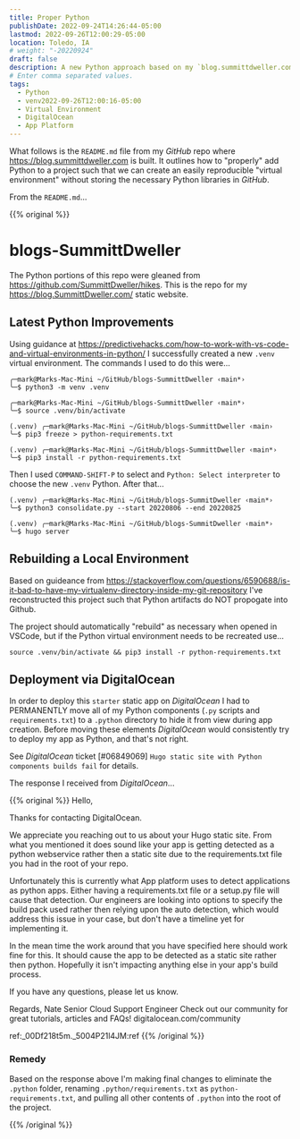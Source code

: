 ```yaml
---
title: Proper Python
publishDate: 2022-09-24T14:26:44-05:00
lastmod: 2022-09-26T12:00:29-05:00
location: Toledo, IA
# weight: "-20220924"
draft: false
description: A new Python approach based on my `blog.summittdweller.com` site.
# Enter comma separated values.
tags:
  - Python
  - venv2022-09-26T12:00:16-05:00
  - Virtual Environment
  - DigitalOcean
  - App Platform
---
```


What follows is the `README.md` file from my _GitHub_ repo where https://blog.summittdweller.com is built.  It outlines how to "properly" add Python to a project such that we can create an easily reproducible "virtual environment" without storing the necessary Python libraries in _GitHub_.  

From the `README.md`...  

{{% original %}}
# blogs-SummittDweller

The Python portions of this repo were gleaned from https://github.com/SummittDweller/hikes. 
This is the repo for my https://blog.SummittDweller.com/ static website.

## Latest Python Improvements

Using guidance at https://predictivehacks.com/how-to-work-with-vs-code-and-virtual-environments-in-python/ I successfully created a new `.venv` virtual environment.  The commands I used to do this were...

```
╭─mark@Marks-Mac-Mini ~/GitHub/blogs-SummittDweller ‹main*›
╰─$ python3 -m venv .venv

╭─mark@Marks-Mac-Mini ~/GitHub/blogs-SummittDweller ‹main*›
╰─$ source .venv/bin/activate

(.venv) ╭─mark@Marks-Mac-Mini ~/GitHub/blogs-SummittDweller ‹main› 
╰─$ pip3 freeze > python-requirements.txt

(.venv) ╭─mark@Marks-Mac-Mini ~/GitHub/blogs-SummittDweller ‹main*›
╰─$ pip3 install -r python-requirements.txt
```

Then I used `COMMAND-SHIFT-P` to select and `Python: Select interpreter` to choose the new `.venv` Python.  After that...

```
(.venv) ╭─mark@Marks-Mac-Mini ~/GitHub/blogs-SummitDweller ‹main*›
╰─$ python3 consolidate.py --start 20220806 --end 20220825

(.venv) ╭─mark@Marks-Mac-Mini ~/GitHub/blogs-SummitDweller ‹main*›
╰─$ hugo server
```

## Rebuilding a Local Environment

Based on guideance from https://stackoverflow.com/questions/6590688/is-it-bad-to-have-my-virtualenv-directory-inside-my-git-repository I've reconstructed this project such that Python artifacts do NOT propogate into Github.

The project should automatically "rebuild" as necessary when opened in VSCode, but if the Python virtual environment needs to be recreated use...

```
source .venv/bin/activate && pip3 install -r python-requirements.txt
```

## Deployment via DigitalOcean 

In order to deploy this `starter` static app on _DigitalOcean_ I had to PERMANENTLY move all of my Python components (`.py` scripts and `requirements.txt`) to a `.python` directory to hide it from view during app creation.  Before moving these elements _DigitalOcean_ would consistently try to deploy my app as Python, and that's not right.

See _DigitalOcean_ ticket [#06849069] `Hugo static site with Python components builds fail` for details.

The response I received from _DigitalOcean_... 

{{% original %}}
Hello,

Thanks for contacting DigitalOcean.

We appreciate you reaching out to us about your Hugo static site. From what you mentioned it does sound like your app is getting detected as a python webservice rather then a static site due to the requirements.txt file you had in the root of your repo.

Unfortunately this is currently what App platform uses to detect applications as python apps. Either having a requirements.txt file or a setup.py file will cause that detection. Our engineers are looking into options to specify the build pack used rather then relying upon the auto detection, which would address this issue in your case, but don't have a timeline yet for implementing it. 

In the mean time the work around that you have specified here should work fine for this. It should cause the app to be detected as a static site rather then python. Hopefully it isn't impacting anything else in your app's build process. 

If you have any questions, please let us know.

Regards,
Nate
Senior Cloud Support Engineer
Check out our community for great tutorials, articles and FAQs! 
digitalocean.com/community
 

ref:_00Df218t5m._5004P21l4JM:ref
{{% /original %}}

### Remedy

Based on the response above I'm making final changes to eliminate the `.python` folder, renaming `.python/requirements.txt` as `python-requirements.txt`, and pulling all other contents of `.python` into the root of the project.
 
{{% /original %}}
